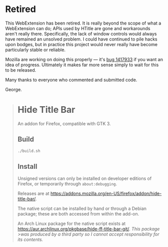 # Retired

This WebExtension has been retired. It is really beyond the scope of what a WebExtension can do; APIs used by HTitle are gone and workarounds aren't really there. Specifically, the lack of window controls would always have remained an unsolved problem. I could have continued to pile hacks upon bodges, but in practice this project would never really have become particularly stable or reliable.

Mozilla are working on doing this properly — it's [bug 1417933](https://bugzilla.mozilla.org/show_bug.cgi?id=1417933) if you want an idea of progress. Ultimately it makes far more sense simply to wait for this to be released.

Many thanks to everyone who commented and submitted code.

George.

># Hide Title Bar
>
>An addon for Firefox, compatible with GTK 3.
>
>## Build
>```bash
>./build.sh
>```
>
>## Install
>Unsigned versions can only be installed on developer editions of Firefox, or temporarily through `about:debugging`.
>
>Releases are at https://addons.mozilla.org/en-US/firefox/addon/hide-title-bar/.
>
>The native script can be installed by hand or through a Debian package; these are both accessed from within the add-on.
>
>An Arch Linux package for the native script exists at https://aur.archlinux.org/pkgbase/hide-ff-title-bar-git/. *This package >was produced by a third party so I cannot accept responsibility for its contents.*
